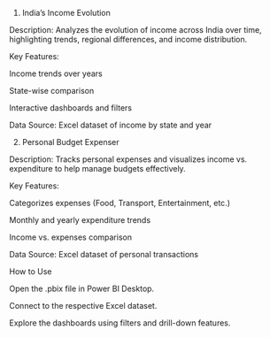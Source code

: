 1. India’s Income Evolution

Description:
Analyzes the evolution of income across India over time, highlighting trends, regional differences, and income distribution.

Key Features:

Income trends over years

State-wise comparison

Interactive dashboards and filters

Data Source: Excel dataset of income by state and year

2. Personal Budget Expenser

Description:
Tracks personal expenses and visualizes income vs. expenditure to help manage budgets effectively.

Key Features:

Categorizes expenses (Food, Transport, Entertainment, etc.)

Monthly and yearly expenditure trends

Income vs. expenses comparison

Data Source: Excel dataset of personal transactions

How to Use

Open the .pbix file in Power BI Desktop.

Connect to the respective Excel dataset.

Explore the dashboards using filters and drill-down features.
